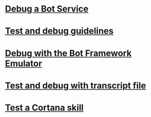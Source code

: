 # [Debug a Bot Service](../bot-service-debug-bot.md)
# [Test and debug guidelines](../v4sdk/bot-builder-testing-debugging.md)
# [Debug with the Bot Framework Emulator](../bot-service-debug-emulator.md)
# [Test and debug with transcript file](../v4sdk/bot-builder-debug-transcript.md)
# [Test a Cortana skill](../bot-service-debug-cortana-skill.md)

